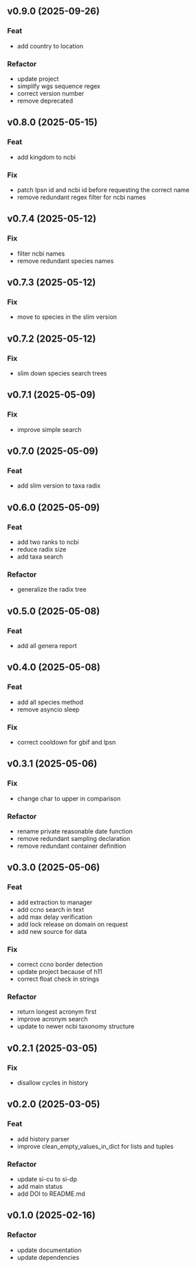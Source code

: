 ## v0.9.0 (2025-09-26)

### Feat

- add country to location

### Refactor

- update project
- simplify wgs sequence regex
- correct version number
- remove deprecated

## v0.8.0 (2025-05-15)

### Feat

- add kingdom to ncbi

### Fix

- patch lpsn id and ncbi id before requesting the correct name
- remove redundant regex filter for ncbi names

## v0.7.4 (2025-05-12)

### Fix

- filter ncbi names
- remove redundant species names

## v0.7.3 (2025-05-12)

### Fix

- move to species in the slim version

## v0.7.2 (2025-05-12)

### Fix

- slim down species search trees

## v0.7.1 (2025-05-09)

### Fix

- improve simple search

## v0.7.0 (2025-05-09)

### Feat

- add slim version to taxa radix

## v0.6.0 (2025-05-09)

### Feat

- add two ranks to ncbi
- reduce radix size
- add taxa search

### Refactor

- generalize the radix tree

## v0.5.0 (2025-05-08)

### Feat

- add all genera report

## v0.4.0 (2025-05-08)

### Feat

- add all species method
- remove asyncio sleep

### Fix

- correct cooldown for gbif and lpsn

## v0.3.1 (2025-05-06)

### Fix

- change char to upper in comparison

### Refactor

- rename private reasonable date function
- remove redundant sampling declaration
- remove redundant container definition

## v0.3.0 (2025-05-06)

### Feat

- add extraction to manager
- add ccno search in text
- add max delay verification
- add lock release on domain on request
- add new source for data

### Fix

- correct ccno border detection
- update project because of h11
- correct float check in strings

### Refactor

- return longest acronym first
- improve acronym search
- update to newer ncbi taxonomy structure

## v0.2.1 (2025-03-05)

### Fix

- disallow cycles in history

## v0.2.0 (2025-03-05)

### Feat

- add history parser
- improve clean_empty_values_in_dict for lists and tuples

### Refactor

- update si-cu to si-dp
- add main status
- add DOI to README.md

## v0.1.0 (2025-02-16)

### Refactor

- update documentation
- update dependencies
